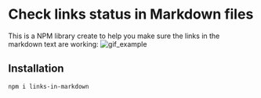 # Check links status in Markdown files

This is a NPM library create to help you make sure the links in the markdown text are working:
![gif_example](https://user-images.githubusercontent.com/98913686/184717155-73a04643-f274-42d0-86ce-cb8fb782295a.gif)

## Installation

```
npm i links-in-markdown
```
